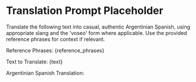 # Translation Prompt Placeholder

Translate the following text into casual, authentic Argentinian Spanish, using appropriate slang and the 'voseo' form where applicable. Use the provided reference phrases for context if relevant.

Reference Phrases:
{reference_phrases}

Text to Translate:
{text}

Argentinian Spanish Translation: 